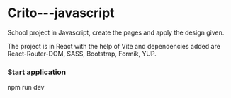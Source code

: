 # Crito---javascript
School project in Javascript, create the pages and apply the design given.

The project is in React with the help of Vite and dependencies added are React-Router-DOM, SASS, Bootstrap, Formik, YUP.

### Start application
npm run dev